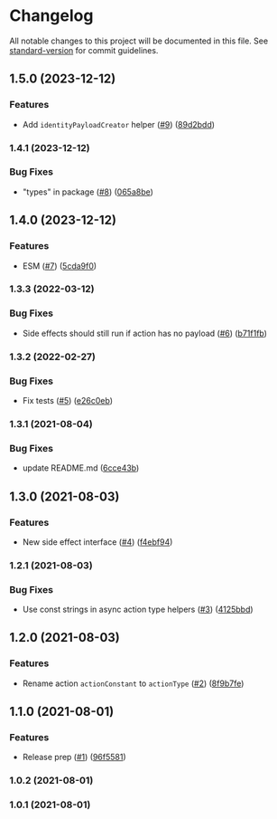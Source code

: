 # Changelog

All notable changes to this project will be documented in this file. See [standard-version](https://github.com/conventional-changelog/standard-version) for commit guidelines.

## 1.5.0 (2023-12-12)


### Features

* Add `identityPayloadCreator` helper ([#9](https://github.com/mikew/redux-easy-mode/issues/9)) ([89d2bdd](https://github.com/mikew/redux-easy-mode/commit/89d2bdde33356ca58e21b7283814a97d398cd127))

### 1.4.1 (2023-12-12)


### Bug Fixes

* "types" in package ([#8](https://github.com/mikew/redux-easy-mode/issues/8)) ([065a8be](https://github.com/mikew/redux-easy-mode/commit/065a8be2c8c8491c86fdef13c0c83e7f431ae6be))

## 1.4.0 (2023-12-12)


### Features

* ESM ([#7](https://github.com/mikew/redux-easy-mode/issues/7)) ([5cda9f0](https://github.com/mikew/redux-easy-mode/commit/5cda9f06d06420ce516c9bb7b1b28cf13dc55ce8))

### 1.3.3 (2022-03-12)


### Bug Fixes

* Side effects should still run if action has no payload ([#6](https://github.com/mikew/redux-easy-mode/issues/6)) ([b71f1fb](https://github.com/mikew/redux-easy-mode/commit/b71f1fbe3f45a7f6e3e73fe7503112853c38488d))

### 1.3.2 (2022-02-27)


### Bug Fixes

* Fix tests ([#5](https://github.com/mikew/redux-easy-mode/issues/5)) ([e26c0eb](https://github.com/mikew/redux-easy-mode/commit/e26c0eb14e3271cafdf5337490a843f40ff1512a))

### 1.3.1 (2021-08-04)


### Bug Fixes

* update README.md ([6cce43b](https://github.com/mikew/redux-easy-mode/commit/6cce43b84fe9cc672ff8cf4dc3ad901ba7da659b))

## 1.3.0 (2021-08-03)


### Features

* New side effect interface ([#4](https://github.com/mikew/redux-easy-mode/issues/4)) ([f4ebf94](https://github.com/mikew/redux-easy-mode/commit/f4ebf94f355e59041fa54fe1c74ab83e9f1d0cf9))

### 1.2.1 (2021-08-03)


### Bug Fixes

* Use const strings in async action type helpers ([#3](https://github.com/mikew/redux-easy-mode/issues/3)) ([4125bbd](https://github.com/mikew/redux-easy-mode/commit/4125bbd5fca5b011236622d421a7d3922137f00b))

## 1.2.0 (2021-08-03)


### Features

* Rename action `actionConstant` to `actionType` ([#2](https://github.com/mikew/redux-easy-mode/issues/2)) ([8f9b7fe](https://github.com/mikew/redux-easy-mode/commit/8f9b7fe8dc613846277313cc5becb75a8a036182))

## 1.1.0 (2021-08-01)


### Features

* Release prep ([#1](https://github.com/mikew/redux-easy-mode/issues/1)) ([96f5581](https://github.com/mikew/redux-easy-mode/commit/96f55810a387892628c3f742837a753006602f6b))

### 1.0.2 (2021-08-01)

### 1.0.1 (2021-08-01)
